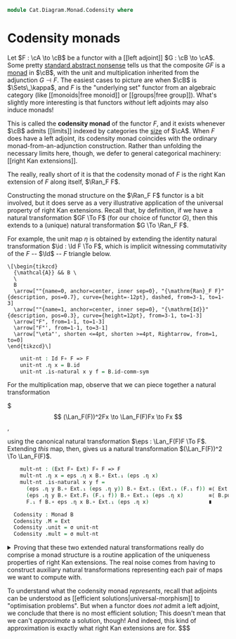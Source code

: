 <!--
```agda
open import Cat.Instances.Functor
open import Cat.Functor.Kan.Base
open import Cat.Diagram.Monad
open import Cat.Prelude

import Cat.Functor.Reasoning as Func
import Cat.Reasoning as Cat
```
-->

```agda
module Cat.Diagram.Monad.Codensity where
```

<!--
```agda
private variable
  o ℓ : Level
  A B : Precategory o ℓ
open Monad
open _=>_
```
-->

# Codensity monads

Let $F : \cA \to \cB$ be a functor with a \[\[left adjoint]] $G :
\cB \to \cA$. Some pretty [standard abstract nonsense][adjm] tells
us that the composite $GF$ is a [monad] in $\cB$, with the unit and
multiplication inherited from the adjunction $G \dashv F$. The easiest
cases to picture are when $\cB$ is $\Sets\_\kappa$, and $F$ is the
"underlying set" functor from an algebraic category (like \[\[monoids|free
monoid]] or \[\[groups|free group]]). What's slightly more interesting is
that functors _without_ left adjoints may also induce monads!

[adjm]: Cat.Functor.Adjoint.Monad.html
[monad]: Cat.Diagram.Monad.html

This is called the **codensity monad** of the functor $F$, and it exists
whenever $\cB$ admits \[\[limits]] indexed by categories the [size] of
$\cA$. When $F$ does have a left adjoint, its codensity monad
coincides with the ordinary monad-from-an-adjunction construction.
Rather than unfolding the necessary limits here, though, we defer to
general categorical machinery: \[\[right Kan extensions]].

[size]: 1Lab.intro.html#universes-and-size-issues

The really, really short of it is that the codensity monad of $F$ is the
right Kan extension of $F$ along itself, $\Ran_F F$.

<!--
```agda
module _ (F : Functor A B) (R : Ran F F) where
  open Ran R
  private
    module A = Cat A
    module B = Cat B
    module F = Func F
```
-->

Constructing the monad structure on the $\Ran_F F$ functor is a bit
involved, but it does serve as a very illustrative application of the
universal property of right Kan extensions. Recall that, by definition,
if we have a natural transformation $GF \To F$ (for our choice of
functor $G$), then this extends to a (unique) natural transformation $G
\To \Ran_F F$.

For example, the unit map $\eta$ is obtained by extending the identity
natural transformation $\id : \Id F \To F$, which is implicit witnessing
commutativity of the $F$ -- $\Id$ -- $F$ triangle below.

```{.quiver}
\[\begin{tikzcd}
  {\mathcal{A}} && B \
  \
  B
  \arrow[""{name=0, anchor=center, inner sep=0}, "{\mathrm{Ran}_F F}"{description, pos=0.7}, curve={height=-12pt}, dashed, from=3-1, to=1-3]
  \arrow[""{name=1, anchor=center, inner sep=0}, "{\mathrm{Id}}"{description, pos=0.3}, curve={height=12pt}, from=3-1, to=1-3]
  \arrow["F", from=1-1, to=1-3]
  \arrow["F"', from=1-1, to=3-1]
  \arrow["\eta"', shorten <=4pt, shorten >=4pt, Rightarrow, from=1, to=0]
\end{tikzcd}\]
```

```agda
    unit-nt : Id F∘ F => F
    unit-nt .η x = B.id
    unit-nt .is-natural x y f = B.id-comm-sym
```

For the multiplication map, observe that we can piece together a natural
transformation

$$$
(\Lan_F(F))^2Fx \to \Lan_F(F)Fx \to Fx
$$,

using the canonical natural transformation $\eps : \Lan_F(F)F \To F$.
Extending _this_ map, then, gives us a natural transformation
$(\Lan_F(F))^2 \To \Lan_F(F)$.

```agda
    mult-nt : (Ext F∘ Ext) F∘ F => F
    mult-nt .η x = eps .η x B.∘ Ext.₁ (eps .η x)
    mult-nt .is-natural x y f =
      (eps .η y B.∘ Ext.₁ (eps .η y)) B.∘ Ext.₁ (Ext.₁ (F.₁ f)) ≡⟨ Ext.extendr (eps .is-natural _ _ _) ⟩
      (eps .η y B.∘ Ext.F₁ (F.₁ f)) B.∘ Ext.₁ (eps .η x)        ≡⟨ B.pushl (eps .is-natural _ _ _) ⟩
      F.₁ f B.∘ eps .η x B.∘ Ext.₁ (eps .η x)                   ∎

  Codensity : Monad B
  Codensity .M = Ext
  Codensity .unit = σ unit-nt
  Codensity .mult = σ mult-nt
```

<details>
<summary>Proving that these two extended natural transformations really
do comprise a monad structure is a routine application of the uniqueness
properties of right Kan extensions. The real noise comes from having to
construct auxiliary natural transformations representing each pair of
maps we want to compute with.</summary>

```agda
  Codensity .left-ident {x = x} = path ηₚ x where
    nat₁ : Ext => Ext
    nat₁ .η x = σ mult-nt .η x B.∘ Ext.₁ (σ unit-nt .η x)
    nat₁ .is-natural x y f = Ext.extendr (σ unit-nt .is-natural x y f)
                           ∙ B.pushl (σ mult-nt .is-natural _ _ _)

    abstract
      path : nat₁ ≡ idnt
      path = σ-uniq₂ eps
        (ext λ x → sym
          ( B.pulll (σ-comm ηₚ x)
          ∙ Ext.cancelr (σ-comm ηₚ x)))
        (ext λ _ → B.intror refl)

  Codensity .right-ident {x = x} = path ηₚ x where
    nat₁ : Ext => Ext
    nat₁ .η x = σ mult-nt .η x B.∘ σ unit-nt .η (Ext.₀ x)
    nat₁ .is-natural x y f = B.extendr (σ unit-nt .is-natural _ _ _)
                           ∙ B.pushl (σ mult-nt .is-natural _ _ _)

    abstract
      path : nat₁ ≡ idnt
      path = σ-uniq₂ eps
        (ext λ x → sym $
            B.pulll (σ-comm ηₚ x)
          ·· B.pullr (sym (σ unit-nt .is-natural _ _ _))
          ·· B.cancell (σ-comm ηₚ x))
        (ext λ _ → B.intror refl)

  Codensity .mult-assoc {x = x} = path ηₚ x where
    mult' : (Ext F∘ Ext F∘ Ext) F∘ F => F
    mult' .η x = eps .η x B.∘ Ext.₁ (mult-nt .η x)
    mult' .is-natural x y f = Ext.extendr (mult-nt .is-natural _ _ _)
                            ∙ B.pushl (eps .is-natural _ _ _)

    sig₁ : Ext F∘ Ext F∘ Ext => Ext
    sig₁ .η x = σ mult-nt .η x B.∘ Ext.₁ (σ mult-nt .η x)
    sig₁ .is-natural x y f = Ext.extendr (σ mult-nt .is-natural _ _ _)
                            ∙ B.pushl (σ mult-nt .is-natural _ _ _)

    sig₂ : Ext F∘ Ext F∘ Ext => Ext
    sig₂ .η x = σ mult-nt .η x B.∘ σ mult-nt .η (Ext.₀ x)
    sig₂ .is-natural x y f = B.extendr (σ mult-nt .is-natural _ _ _)
                            ∙ B.pushl (σ mult-nt .is-natural _ _ _)

    abstract
      path : sig₁ ≡ sig₂
      path = σ-uniq₂ {M = Ext F∘ Ext F∘ Ext} mult'
        (ext λ x → sym $
            B.pulll (σ-comm ηₚ x)
          ∙ Ext.pullr (σ-comm ηₚ x))
        (ext λ x → sym $
             B.pulll (σ-comm ηₚ x)
          ·· B.pullr (sym (σ mult-nt .is-natural _ _ _))
          ·· B.pulll (σ-comm ηₚ x)
           ∙ Ext.pullr refl)
```
</details>

To understand what the codensity monad _represents_, recall that
adjoints can be understood as [[efficient solutions|universal-morphism]] to "optimisation
problems". But when a functor does _not_ admit a left adjoint, we
conclude that there is no most efficient solution; This doesn't mean
that we can't _approximate_ a solution, though! And indeed, this kind of
approximation is exactly what right Kan extensions are for.
$$$
